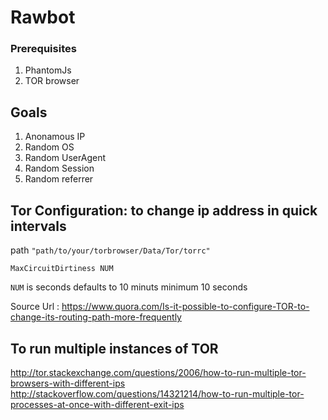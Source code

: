 # Rawbot

### Prerequisites
1. PhantomJs 
2. TOR browser

## Goals
1. Anonamous IP
2. Random OS 
3. Random UserAgent
4. Random Session
5. Random referrer


## Tor Configuration: to change ip address in quick intervals

path `"path/to/your/torbrowser/Data/Tor/torrc"`

`MaxCircuitDirtiness NUM`

`NUM` is seconds 
defaults to 10 minuts
minimum 10 seconds

Source Url : https://www.quora.com/Is-it-possible-to-configure-TOR-to-change-its-routing-path-more-frequently

## To run multiple instances of TOR
http://tor.stackexchange.com/questions/2006/how-to-run-multiple-tor-browsers-with-different-ips
http://stackoverflow.com/questions/14321214/how-to-run-multiple-tor-processes-at-once-with-different-exit-ips
